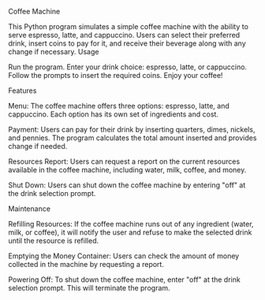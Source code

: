 Coffee Machine

This Python program simulates a simple coffee machine with the ability to serve espresso, latte, and cappuccino. Users can select their preferred drink, insert coins to pay for it, and receive their beverage along with any change if necessary.
Usage

  Run the program.
  Enter your drink choice: espresso, latte, or cappuccino.
  Follow the prompts to insert the required coins.
  Enjoy your coffee!

Features

  Menu: The coffee machine offers three options: espresso, latte, and cappuccino. Each option has its own set of ingredients and cost.

  Payment: Users can pay for their drink by inserting quarters, dimes, nickels, and pennies. The program calculates the total amount inserted and provides change if needed.

  Resources Report: Users can request a report on the current resources available in the coffee machine, including water, milk, coffee, and money.

  Shut Down: Users can shut down the coffee machine by entering "off" at the drink selection prompt.

Maintenance

  Refilling Resources: If the coffee machine runs out of any ingredient (water, milk, or coffee), it will notify the user and refuse to make the selected drink until the resource is refilled.

  Emptying the Money Container: Users can check the amount of money collected in the machine by requesting a report.

  Powering Off: To shut down the coffee machine, enter "off" at the drink selection prompt. This will terminate the program.
